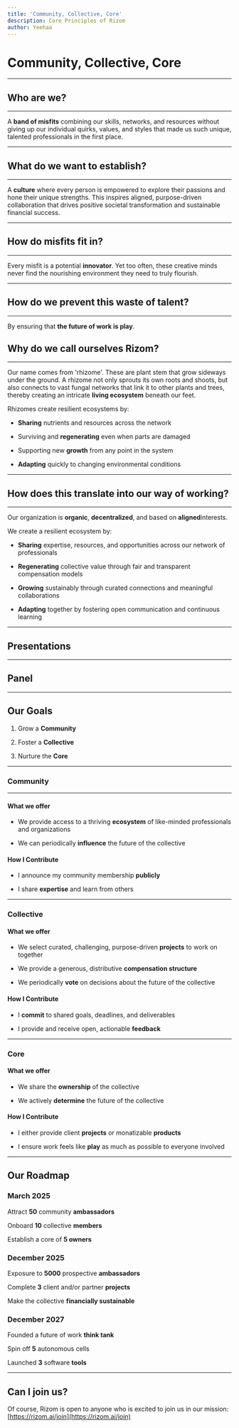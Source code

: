 ```yaml
---
title: 'Community, Collective, Core'
description: Core Principles of Rizom
author: Yeehaa
---
```

# Community, Collective, Core

---


## Who are we?

---


A **band of misfits** combining our skills, networks, and resources without giving up our individual quirks, values, and styles that made us such unique, talented professionals in the first place.

---

## What do we want to establish?

---


A **culture** where every person is empowered to explore their passions and hone their unique strengths. This inspires aligned, purpose-driven collaboration that drives positive societal transformation and sustainable financial success. 

---

## How do misfits fit in?

---

Every misfit is a potential **innovator**. Yet too often, these creative minds never find the nourishing environment they need to truly flourish. 

---

## How do we prevent this waste of talent?

---


By ensuring that **the future of work is play**.


## Why do we call ourselves Rizom?

---


Our name comes from 'rhizome'. These are plant stem that grow sideways under the ground. A rhizome not only sprouts its own roots and shoots, but also connects to vast fungal networks that link it to other plants and trees, thereby creating an intricate **living ecosystem** beneath our feet.


Rhizomes create resilient ecosystems by:

+ **Sharing** nutrients and resources across the network

+ Surviving and **regenerating** even when parts are damaged

+ Supporting new **growth** from any point in the system

+ **Adapting** quickly to changing environmental conditions

---

## How does this translate into our way of working?

---


Our organization is **organic**, **decentralized**, and based on **aligned**interests.


We create a resilient ecosystem by:

+ **Sharing** expertise, resources, and opportunities across our network of professionals

+ **Regenerating** collective value through fair and transparent compensation models

+ **Growing** sustainably through curated connections and meaningful collaborations

+ **Adapting** together by fostering open communication and continuous learning

---

## Presentations

---

## Panel

---

## Our Goals


1. Grow a **Community**

2. Foster a **Collective**

3. Nurture the **Core**

---

### Community

---

#### What we offer

+ We provide access to a thriving **ecosystem** of like-minded professionals and organizations

+ We can periodically **influence** the future of the collective



#### How I Contribute

+ I announce my community membership **publicly**

+ I share **expertise** and learn from others

---

### Collective


#### What we offer

+ We select curated, challenging, purpose-driven **projects** to work on together

+ We provide a generous, distributive **compensation structure**

+ We periodically **vote** on decisions about the future of the collective


#### How I Contribute

+ I **commit** to shared goals, deadlines, and deliverables

+ I provide and receive open, actionable **feedback**

---

### Core


#### What we offer

+ We share the **ownership** of the collective

+ We actively **determine**  the future of the collective

#### How I Contribute

+ I either provide client **projects** or monatizable **products** 

+ I ensure work feels like **play** as much as possible to everyone involved

---

## Our Roadmap


### March 2025

Attract **50** community **ambassadors**

Onboard **10** collective **members**

Establish a core of **5 owners**


### December 2025

Exposure to **5000** prospective **ambassadors**

Complete **3** client and/or partner **projects**

Make the collective **financially sustainable**


### December 2027

Founded a future of work **think tank** 

Spin off **5** autonomous cells

Launched **3** software **tools**

---

## Can I join us?

Of course, Rizom is open to anyone who is excited to join us in our mission: [https://rizom.ai/join](https://rizom.ai/join)
